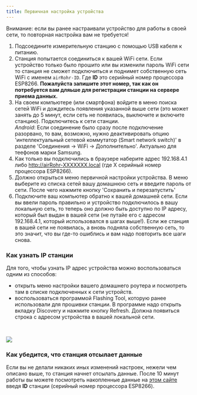 ```yaml
---
title: Первичная настройка устройства
---
```

Внимание: если вы ранее настраивали устройство для работы в своей сети, то повторная настройка вам не требуется!

1. Подсоедините измерительную станцию с помощью USB кабеля к питанию.
2. Станция попытается соединиться к вашей WiFi сети. Если устройство только было прошито или вы изменили пароль WiFi сети то станция не сможет подключиться  и поднимет собственную сеть WiFi с именем `airRohr-ID`. Где **ID** это серийный номер процессора ESP8266. **Пожалуйста запишите этот номер, так как он потребуется вам дляьше для регистрации станции на сервере приема данных.**
3. На своем компьютере (или смартфона) войдите в меню поиска сетей WiFi и дождитесь появления указанной выше сети (это может занять до 5 минут, если сеть не появилась, выключите и включите станцию). Подключитесь к сети станции.
<br>*Android*: Если соединение было сразу после подключение разорвано, то вам, возможно, нужно деактивировать опцию 'интеллектуальный сетевой коммутатор (Smart network switch)' в разделе 'Соединения -> WiFi -> Дополнительно'. Актуально для теефонов марки Samsung.
4. Как только вы подключились в браузере наберите адрес 192.168.4.1 либо
http://airRohr-ХХХХХХХ.local (где Х  серийный номер процессора ESP8266).
5. Должно открыться меню первичной настройки устройства. В меню выберите из списка сетей вашу домашнюю сеть и введите пароль от сети. После чего нажмите кнопку  'Сохранить и перезапустить'
6. Подключите ваш компьютер обратно к вашей домашней сети.
Если вы ввели пароль правильно и устройство подключилось в вашу локальную сеть, то теперь оно должно быть доступно по IP адресу, который был выдан в вашей сети (не путайе его с адресом 192.168.4.1, который использовался в шагах выше!). 
Если же станция в вашей сети не появилась, а вновь подняла собственную сеть, то это значит, что вы где-то ошиблись и вам надо повторить все шаги снова.

### Как узнать IP станции

Для того, чтобы узнать IP адрес устройства можно воспользоваться одним из способов:
* открыть меню настройки вашего домашнего роутера и посмотреть там в списке подключенных к сети устройств.
* воспользоваться программой Flashing Tool, которую ранее использовали для прошивки станции. В программе надо открыть вкладку Discovery и нажмите кнопку Refresh. Должна появиться строка с адресом устройства в вашей локальной сети. 

<br>

![](../docs/airrohr_config_initial.jpg)
<br>

### Как убедится, что станция отсылает данные

Если вы не делали никаких иных изменений настроек, нежели чем описано выше, то станция начнет отсылать данные. После 10 минут работы вы можете посмотреть накопленные данные на [этом сайте](https://www.madavi.de/sensor/graph.php) введя **ID** станции (серийный номер процессора ESP8266).
